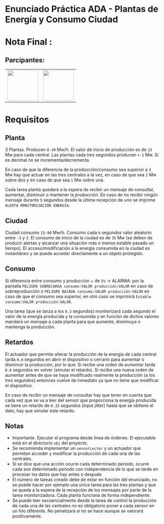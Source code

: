 # Enunciado Práctica ADA - Plantas de Energía y Consumo Ciudad

# Nota Final : 

## Parcipantes:

<table>
  <tr>
    <td align="center"><a href="https://github.com/AnOrdinaryUsser"><img width="100px;" src="https://avatars2.githubusercontent.com/u/61872281?s=460&u=e276002ebcb7a49338dac7ffb561cf968d6c0ee4&v=4"></td>
    <td align="center"><a href="https://github.com/n0nuser"><img width="100px;" src="https://avatars3.githubusercontent.com/u/32982175?s=460&u=ce93410c9c5e0f3ffa17321e16ee2f2b8879ca6f&v=4"></td>
  </tr>
</table>

# Requisitos

## Planta

3 Plantas. Producen `0-30` Mw/h. El valor de inicio de producción es de `15` Mw para cada central. Las plantas cada tres segundos producen `+-1` Mw. Si es decimal no se incrementa/decrementa.

En caso de que la diferencia de la producción/consumo sea superior a `3` Mw hay que actuar en las tres centrales a la vez, en caso de que sea `2` Mw sobre dos y en caso de que sea `1` Mw sobre una.

Cada tarea planta quedará a la espera de recibir un mensaje de consultar, aumentar, disminuir o mantener la producción. En caso de no recibir ningún mensaje durante `5` segundos desde la última recepción de uno se imprime `ALERTA MONITORIZACIÓN ENERGÍA`. 

## Ciudad

Ciudad consumo `15-90` Mw/h. Consumo cada `6` segundos valor aleatorio entre `-3` y `3`. El consumo de inicio de la ciudad es de `35` Mw (se deben de producir alertas y alcanzar una situación más o menos estable pasado un tiempo). El acceso/modificación a la energía consumida en la ciudad es instantáneo y se puede acceder directamente a un objeto protegido.

## Consumo

Si diferencia entre consumo y producción + de `5%` -> ALARMA: por la pantalla `PELIGRO SOBRECARGA consumo:VALOR producción:VALOR` en caso de sobreproducción o `PELIGRO BAJADA consumo:VALOR producción:VALOR` en caso de que el consumo sea superior, en otro caso se imprimirá `Estable consumo:VALOR producción:VALOR`.

Una tarea (que se lanza a los `0.3` segundos)  monitorizará cada segundo el valor de la energía producida y la consumida y en función de dichos valores mandará un mensaje a cada planta para que aumente, disminuya o mantenga la producción.

## Retardos

El actuador que permite alterar la producción de la energía de cada central tarda `0.6` segundos en abrir el dispositivo o cerrarlo para aumentar o disminuir la producción, por lo que: Si recibe una orden de aumentar tarda `0.6` segundos en volver (simular el retardo). Si recibe una nueva orden de aumentar antes de que se haya modificado realmente la producción (a los tres segundos) entonces vuelve de inmediato ya que no tiene que modificar el dispositivo.

En caso de recibir un mensaje de consultar hay que tener en cuenta que cada vez que se va a leer del sensor que proporciona la energía producida se tiene un retardo de `0.15` segundos (input jitter) hasta que se obtiene el dato, hay que simular este retardo.

## Notas

- Importante. Ejecutar el programa desde línea de órdenes. El ejecutable está en el directorio `obj` del proyecto.
- Se recomienda implementar un `sensorLector` y un actuador que permitan acceder y modificar la producción de cada una de las centrales.
- Si se dice que una acción ocurre cada determinado período, ocurre cada ese determinado período con independencia de lo que se tarde en procesar los datos que hay antes o después
- El número de tareas creado debe de estar en función del enunciado, no se puede hacer por ejemplo una única tarea para las tres plantas y que se queda a la espera de la recepción de los mensajes por parte de la tarea monitorizadora. Cada planta funciona de forma independiente.
- Se puede leer secuencialmente desde la tarea de control la producción de cada una de las centrales no es obligatorio poner a cada sensor en un hilo diferente. No penalizará si no se hace aunque se valorará positivamente.
